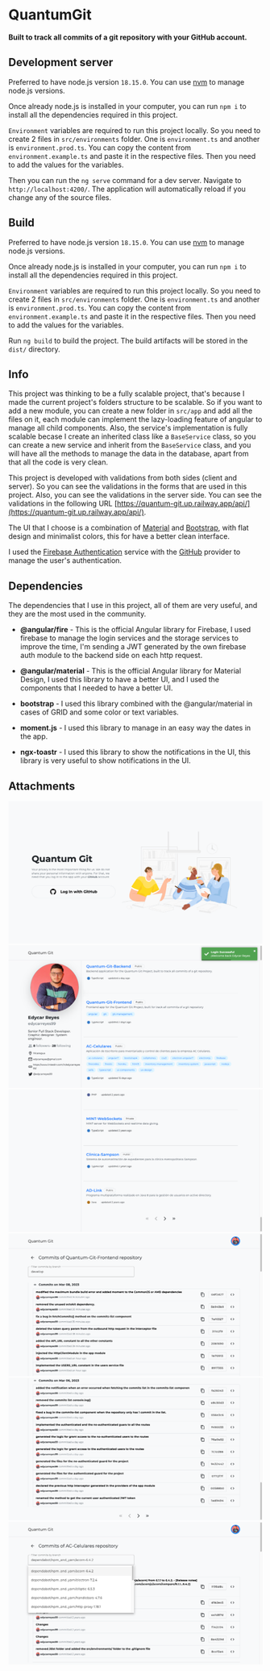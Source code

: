 # QuantumGit

**Built to track all commits of a git repository with your GitHub account.**

## Development server

Preferred to have node.js version `18.15.0`. You can use [nvm](https://github.com/nvm-sh/nvm) to manage node.js
versions.

Once already node.js is installed in your computer, you can run `npm i` to install all the dependencies required in this
project.

`Environment` variables are required to run this project locally. So you need to create 2 files in `src/environments`
folder. One is `environment.ts` and another is `environment.prod.ts`. You can copy the content
from `environment.example.ts` and paste it in the respective files. Then you need to
add the values for the variables.

Then you can run the `ng serve` command for a dev server. Navigate to `http://localhost:4200/`. The application will
automatically reload if you change any of the source files.

## Build

Preferred to have node.js version `18.15.0`. You can use [nvm](https://github.com/nvm-sh/nvm) to manage node.js
versions.

Once already node.js is installed in your computer, you can run `npm i` to install all the dependencies required in this
project.

`Environment` variables are required to run this project locally. So you need to create 2 files in `src/environments`
folder. One is `environment.ts` and another is `environment.prod.ts`. You can copy the content
from `environment.example.ts` and paste it in the respective files. Then you need to
add the values for the variables.

Run `ng build` to build the project. The build artifacts will be stored in the `dist/` directory.

## Info

This project was thinking to be a fully scalable project, that's because I made the current project's folders structure
to be scalable. So if you want to add a new module, you can create a new folder in `src/app` and add all the files on
it, each module can implement the lazy-loading feature of angular to manage all child components. Also, the service's
implementation is fully scalable becase I create an inherited class like a `BaseService` class, so you can create a
new service and inherit from the `BaseService` class, and you will have all the methods to manage the data in the
database, apart from that all the code is very clean.

This project is developed with validations from both sides (client and server). So you can see the validations in the
forms
that are used in this project. Also, you can see the validations in the server side. You can see the validations in the
following URL [https://quantum-git.up.railway.app/api/](https://quantum-git.up.railway.app/api/).

The UI that I choose is a combination of [Material](https://material.angular.io/)
and [Bootstrap](https://getbootstrap.com/), with flat design and minimalist colors, this for have a better clean
interface.

I used the [Firebase Authentication](https://firebase.google.com/docs/auth/web/start?hl=es-419) service with
the [GitHub](https://firebase.google.com/docs/auth/web/github-auth?hl=es-419) provider to manage the user's
authentication.

## Dependencies

The dependencies that I use in this project, all of them are very useful, and they are the most used in the community.

* **@angular/fire** - This is the official Angular library for Firebase, I used firebase to manage the login services
  and the storage services to improve the time, I'm sending a JWT generated by the own firebase auth module to the
  backend side on each http request.

* **@angular/material** - This is the official Angular library for Material Design, I used this library to have a
  better UI, and I used the components that I needed to have a better UI.

* **bootstrap** - I used this library combined with the @angular/material in cases of GRID and some color or text
  variables.

* **moment.js** - I used this library to manage in an easy way the dates in the app.

* **ngx-toastr** - I used this library to show the notifications in the UI, this library is very useful to show
  notifications in the UI.

## Attachments
![](src/assets/img/readme-files/login.png)
![](src/assets/img/readme-files/repos.png)
![](src/assets/img/readme-files/repos-pagination.png)
![](src/assets/img/readme-files/repo-commits.png)
![](src/assets/img/readme-files/repo-commits-with-pagination.png)
![](src/assets/img/readme-files/branch-selection.png)
